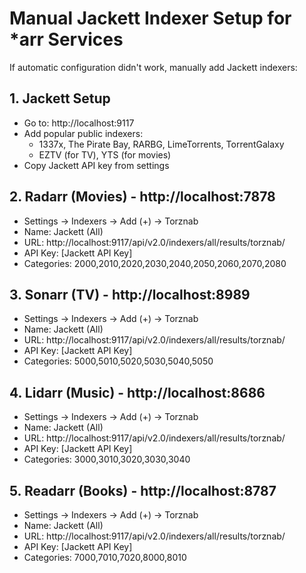 # Manual Jackett Indexer Setup for *arr Services

If automatic configuration didn't work, manually add Jackett indexers:

## 1. Jackett Setup
- Go to: http://localhost:9117
- Add popular public indexers:
  - 1337x, The Pirate Bay, RARBG, LimeTorrents, TorrentGalaxy
  - EZTV (for TV), YTS (for movies)
- Copy Jackett API key from settings

## 2. Radarr (Movies) - http://localhost:7878
- Settings → Indexers → Add (+) → Torznab
- Name: Jackett (All)
- URL: http://localhost:9117/api/v2.0/indexers/all/results/torznab/
- API Key: [Jackett API Key]
- Categories: 2000,2010,2020,2030,2040,2050,2060,2070,2080

## 3. Sonarr (TV) - http://localhost:8989
- Settings → Indexers → Add (+) → Torznab  
- Name: Jackett (All)
- URL: http://localhost:9117/api/v2.0/indexers/all/results/torznab/
- API Key: [Jackett API Key]
- Categories: 5000,5010,5020,5030,5040,5050

## 4. Lidarr (Music) - http://localhost:8686
- Settings → Indexers → Add (+) → Torznab
- Name: Jackett (All) 
- URL: http://localhost:9117/api/v2.0/indexers/all/results/torznab/
- API Key: [Jackett API Key]
- Categories: 3000,3010,3020,3030,3040

## 5. Readarr (Books) - http://localhost:8787
- Settings → Indexers → Add (+) → Torznab
- Name: Jackett (All)
- URL: http://localhost:9117/api/v2.0/indexers/all/results/torznab/ 
- API Key: [Jackett API Key]
- Categories: 7000,7010,7020,8000,8010
